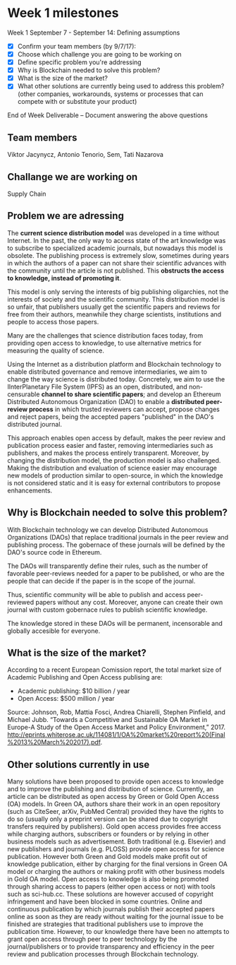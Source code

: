 # Week 1 milestones



Week 1 September 7 - September 14: Defining assumptions

- [x] Confirm your team members (by 9/7/17):
- [x] Choose which challenge you are going to be working on
- [x] Define specific problem you're addressing
- [x] Why is Blockchain needed to solve this problem?
- [x] What is the size of the market?
- [x] What other solutions are currently being used to address this problem? (other companies, workarounds, systems or processes that can compete with or substitute your product)

End of Week Deliverable – Document answering the above questions

## Team members

Viktor Jacynycz, Antonio Tenorio, Sem, Tati Nazarova

## Challange we are working on

Supply Chain

## Problem we are adressing

The **current science distribution model** was developed in a time without Internet. In the past, the only way to access state of the art knowledge was to subscribe to specialized academic journals, but nowadays this model is obsolete. The publishing process is extremely slow, sometimes during years in which the authors of a paper can not share their scientific advances with the community until the article is not published. This **obstructs the access to knowledge, instead of promoting it**.

This model is only serving the interests of big publishing oligarchies, not the interests of society and the scientific community. This distribution model is so unfair, that publishers usually get the scientific papers and reviews for free from their authors, meanwhile they charge scientists, institutions and people to access those papers.

Many are the challenges that science distribution faces today, from providing open access to knowledge, to use alternative metrics for measuring the quality of science.

Using the Internet as a distribution platform and Blockchain technology to enable distributed governance and remove intermediaries, we aim to change the way science is distributed today. Concretely, we aim to use the IlnterPlanetary File System (IPFS) as an open, distributed, and non-censurable **channel to share scientific papers**; and develop an Ethereum Distributed Autonomous Organization (DAO) to enable a **distributed peer-review process** in which trusted reviewers can accept, propose changes and reject papers, being the accepted papers "published" in the DAO's distributed journal.

This approach enables open access by default, makes the peer review and publication process easier and faster, removing intermediaries such as publishers, and makes the process entirely transparent. Moreover, by changing the distribution model, the production model is also challenged. Making the distribution and evaluation of science easier may encourage new models of production similar to open-source, in which the knowledge is not considered static and it is easy for external contributors to propose enhancements.

## Why is Blockchain needed to solve this problem?

With Blockchain technology we can develop Distributed Autonomous Organizations (DAOs) that replace traditional journals in the peer review and publishing process. The gobernace of these journals will be defined by the DAO's source code in Ethereum.

The DAOs will transparently define their rules, such as the number of favorable peer-reviews needed for a paper to be published, or who are the people that can decide if the paper is in the scope of the journal.

Thus, scientific community will be able to publish and access peer-reviewed papers without any cost. Moreover, anyone can create their own journal with custom gobernace rules to publish scientific knowledge.

The knowledge stored in these DAOs will be permanent, incensorable and globally accesible for everyone.

## What is the size of the market?

According to a recent European Comission report, the total market size of Academic Publishing and Open Access publising are:

  - Academic publishing: $10 billion / year
  - Open Access: $500 million / year

Source: Johnson, Rob, Mattia Fosci, Andrea Chiarelli, Stephen Pinfield, and Michael Jubb. “Towards a Competitive and Sustainable OA Market in Europe-A Study of the Open Access Market and Policy Environment,” 2017. http://eprints.whiterose.ac.uk/114081/1/OA%20market%20report%20(Final%2013%20March%202017).pdf.

## Other solutions currently in use

Many solutions have been proposed to provide open access to knowledge and to improve the publishing and distribution of science. Currently, an article can be distributed as open access by Green or Gold Open Access (OA) models. In Green OA, authors share their work in an open repository (such as CiteSeer, arXiv, PubMed Central) provided they have the rights to do so (usually only a preprint version can be shared due to copyright transfers required by publishers). Gold open access provides free access while charging authors, subscribers or founders or by relying in other business models such as advertisement. Both traditional (e.g. Elsevier) and new publishers and journals (e.g. PLOSS) provide open access for science publication. However both Green and Gold models make profit out of knowledge publication, either by charging for the final versions in Green OA model or charging the authors or making profit with other business models in Gold OA model. Open access to knowledge is also being promoted through sharing access to papers (either open access or not) with tools such as sci-hub.cc. These solutions are however accused of copyright infringement and have been blocked in some countries. Online and continuous publication by which journals publish their accepted papers online as soon as they are ready without waiting for the journal issue to be finished are strategies that traditional publishers use to improve the publication time. However, to our knowledge there have been no attempts to grant open access through peer to peer technology by the journal/publishers or to provide transparency and efficiency in the peer review and publication processes through Blockchain technology.
